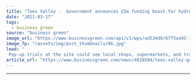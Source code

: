 ```yaml
---
title: "Tees Valley -  Government announces £5m funding boost for hydrogen transport hub 'masterplan'"
date: "2021-03-17"
tags: 
  - business green
source: "business green"
image_url: "https://www.businessgreen.com/api/v1/wps/ad534d0/67f5aa93-1430-4ddb-960c-b4c1aed2de18/2/iStock-1252291304-185x114.jpg"
image_fp: "/assets/img/post_thumbnails/86.jpg"
lead: "
 Pop-up trials at the site could see local shops, supermarkets, and transport firms benefit from cutting-edge hydrogen technologies ..."
article_url: "https://www.businessgreen.com/news/4028594/tees-valley-government-announces-gbp-funding-boost-hydrogen-transport-hub-masterplan"
---
```


---
